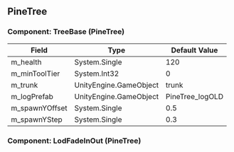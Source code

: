 ## PineTree

### Component: TreeBase (PineTree)

|Field|Type|Default Value|
|-----|----|-------------|
|m_health|System.Single|120|
|m_minToolTier|System.Int32|0|
|m_trunk|UnityEngine.GameObject|trunk|
|m_logPrefab|UnityEngine.GameObject|PineTree_logOLD|
|m_spawnYOffset|System.Single|0.5|
|m_spawnYStep|System.Single|0.3|

### Component: LodFadeInOut (PineTree)

